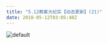 ```yaml
---
title: "5.12教案大纪实【动态更新】(21)"
date: 2018-05-12T03:05:48Z
---
```


![default](https://user-images.githubusercontent.com/37917810/39952997-68a05ee8-55d4-11e8-8cf0-a4dd7a993621.jpg)
